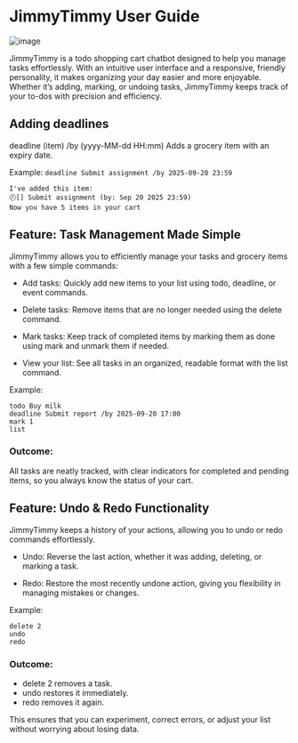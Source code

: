 # JimmyTimmy User Guide

<img alt="image" src="https://github.com/user-attachments/assets/b63bfcbb-014a-4f7c-ba32-ea5fe3ddc2a2" />

JimmyTimmy is a todo shopping cart chatbot designed to help you manage tasks effortlessly. With an intuitive user interface and a responsive, friendly personality, it makes organizing your day easier and more enjoyable. Whether it’s adding, marking, or undoing tasks, JimmyTimmy keeps track of your to-dos with precision and efficiency.
## Adding deadlines

deadline (item) /by (yyyy-MM-dd HH:mm)
Adds a grocery item with an expiry date.

Example: `deadline Submit assignment /by 2025-09-20 23:59`

```
I've added this item:
🕗[] Submit assignment (by: Sep 20 2025 23:59)
Now you have 5 items in your cart

```

## Feature: Task Management Made Simple

JimmyTimmy allows you to efficiently manage your tasks and grocery items with a few simple commands:

- Add tasks: Quickly add new items to your list using todo, deadline, or event commands.

- Delete tasks: Remove items that are no longer needed using the delete command.

- Mark tasks: Keep track of completed items by marking them as done using mark and unmark them if needed.

- View your list: See all tasks in an organized, readable format with the list command.

Example:

```
todo Buy milk
deadline Submit report /by 2025-09-20 17:00
mark 1
list
```

### Outcome:
All tasks are neatly tracked, with clear indicators for completed and pending items, so you always know the status of your cart.

## Feature: Undo & Redo Functionality

JimmyTimmy keeps a history of your actions, allowing you to undo or redo commands effortlessly.

- Undo: Reverse the last action, whether it was adding, deleting, or marking a task.

- Redo: Restore the most recently undone action, giving you flexibility in managing mistakes or changes.

Example:

```
delete 2
undo
redo
```

### Outcome:

- delete 2 removes a task.
- undo restores it immediately.
- redo removes it again.

This ensures that you can experiment, correct errors, or adjust your list without worrying about losing data.
